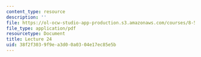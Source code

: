 ```yaml
---
content_type: resource
description: ''
file: https://ol-ocw-studio-app-production.s3.amazonaws.com/courses/8-592j-statistical-physics-in-biology-spring-2011/38f2f3039f9ea3d00a0304e17ec85e5b_MIT8_592JS11_lec24.pdf
file_type: application/pdf
resourcetype: Document
title: Lecture 24
uid: 38f2f303-9f9e-a3d0-0a03-04e17ec85e5b
---
```

